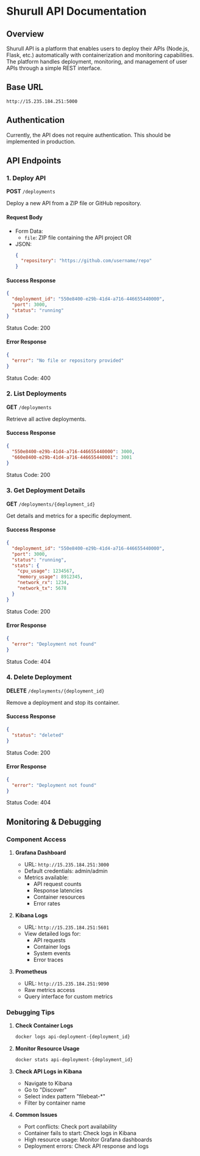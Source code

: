 # Shurull API Documentation

## Overview

Shurull API is a platform that enables users to deploy their APIs (Node.js, Flask, etc.) automatically with containerization and monitoring capabilities. The platform handles deployment, monitoring, and management of user APIs through a simple REST interface.

## Base URL

```
http://15.235.184.251:5000
```

## Authentication

Currently, the API does not require authentication. This should be implemented in production.

## API Endpoints

### 1. Deploy API
**POST** `/deployments`

Deploy a new API from a ZIP file or GitHub repository.

#### Request Body
- Form Data:
  - `file`: ZIP file containing the API project
  OR
- JSON:
  ```json
  {
    "repository": "https://github.com/username/repo"
  }
  ```

#### Success Response
```json
{
  "deployment_id": "550e8400-e29b-41d4-a716-446655440000",
  "port": 3000,
  "status": "running"
}
```
Status Code: 200

#### Error Response
```json
{
  "error": "No file or repository provided"
}
```
Status Code: 400

### 2. List Deployments
**GET** `/deployments`

Retrieve all active deployments.

#### Success Response
```json
{
  "550e8400-e29b-41d4-a716-446655440000": 3000,
  "660e8400-e29b-41d4-a716-446655440001": 3001
}
```
Status Code: 200

### 3. Get Deployment Details
**GET** `/deployments/{deployment_id}`

Get details and metrics for a specific deployment.

#### Success Response
```json
{
  "deployment_id": "550e8400-e29b-41d4-a716-446655440000",
  "port": 3000,
  "status": "running",
  "stats": {
    "cpu_usage": 1234567,
    "memory_usage": 8912345,
    "network_rx": 1234,
    "network_tx": 5678
  }
}
```
Status Code: 200

#### Error Response
```json
{
  "error": "Deployment not found"
}
```
Status Code: 404

### 4. Delete Deployment
**DELETE** `/deployments/{deployment_id}`

Remove a deployment and stop its container.

#### Success Response
```json
{
  "status": "deleted"
}
```
Status Code: 200

#### Error Response
```json
{
  "error": "Deployment not found"
}
```
Status Code: 404

## Monitoring & Debugging

### Component Access

1. **Grafana Dashboard**
   - URL: `http://15.235.184.251:3000`
   - Default credentials: admin/admin
   - Metrics available:
     - API request counts
     - Response latencies
     - Container resources
     - Error rates

2. **Kibana Logs**
   - URL: `http://15.235.184.251:5601`
   - View detailed logs for:
     - API requests
     - Container logs
     - System events
     - Error traces

3. **Prometheus**
   - URL: `http://15.235.184.251:9090`
   - Raw metrics access
   - Query interface for custom metrics

### Debugging Tips

1. **Check Container Logs**
   ```bash
   docker logs api-deployment-{deployment_id}
   ```

2. **Monitor Resource Usage**
   ```bash
   docker stats api-deployment-{deployment_id}
   ```

3. **Check API Logs in Kibana**
   - Navigate to Kibana
   - Go to "Discover"
   - Select index pattern "filebeat-*"
   - Filter by container name

4. **Common Issues**
   - Port conflicts: Check port availability
   - Container fails to start: Check logs in Kibana
   - High resource usage: Monitor Grafana dashboards
   - Deployment errors: Check API response and logs